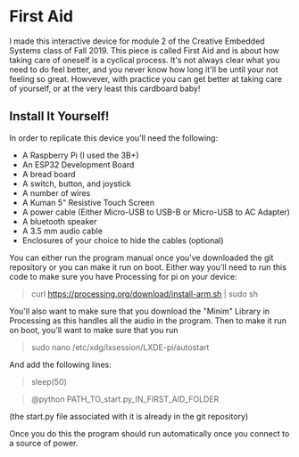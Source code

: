 # First Aid

I made this interactive device for module 2 of the Creative Embedded Systems class of Fall 2019. This piece is called First Aid and is about how taking care of oneself is a cyclical process. It's not always clear what you need to do feel better, and you never know how long it'll be until your not feeling so great. Howvever, with practice you can get better at taking care of yourself, or at the very least this cardboard baby!

## Install It Yourself!

In order to replicate this device you'll need the following:

- A Raspberry Pi (I used the 3B+)
- An ESP32 Development Board
- A bread board
- A switch, button, and joystick
- A number of wires
- A Kuman 5" Resistive Touch Screen
- A power cable (Either Micro-USB to USB-B or Micro-USB to AC Adapter)
- A bluetooth speaker
- A 3.5 mm audio cable
- Enclosures of your choice to hide the cables (optional)

You can either run the program manual once you've downloaded the git repository or you can make it run on boot. Either way you'll need to run this code to make sure you have Processing for pi on your device:
> curl https://processing.org/download/install-arm.sh | sudo sh

You'll also want to make sure that you download the "Minim" Library in Processing as this handles all the audio in the program.
Then to make it run on boot, you'll want to make sure that you run

> sudo nano /etc/xdg/lxsession/LXDE-pi/autostart

And add the following lines:

> sleep(50)

> @python PATH_TO_start.py_IN_FIRST_AID_FOLDER


(the start.py file associated with it is already in the git repository)

Once you do this the program should run automatically once you connect to a source of power.
